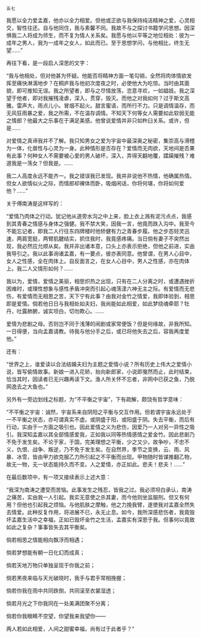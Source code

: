     五七 

   我愿以全力爱孟嘉，他亦以全力相爱。但他或正欲与我保持纯洁精神之爱，心灵相交，智性往还。自与他同住，我与素馨不同。我故不与之探讨书籍学问思想。因深惧我二人将成为师生，而不复为情人关系矣。我愿与他以平等之地位相处：彼为一成年之男人，我为一成年之女人，如此而已。至于思想学问，与他相比，终生无望……”

   再往下看，是一段启人深思的文字：

   “我与他相处，但对他甚为怀疑。他能否将精神方面一笔勾销，全然将肉体情欲发挥至痛快淋漓地步？在桐庐我与他初次度夜之时，必使他大为吃惊。当时由其面貌，即可推知无误。我之所望者，即与之尽情放荡，恣意寻欢，一如娼妓。我之深望于他者，即对我摧残凌虐，深入，贯穿，毁灭。而他之对我如何？过于斯文高雅。雷声大，雨点儿小。冒烟不起火。甜言蜜语，而所行不力。只是调情温存，而无风狂雨暴之爱，我之所需，不在温存调情。不知天下何等女人需要如此软弱无能之情郎？他最大之乐事在于满足美感。他曾说爱情并非只如杵臼关系。或许，但是……

   对爱情之真谛我并不了解。我只知男女之爱为宇宙中最深奥之秘密，集崇高与滑稽为一体，化兽性与心灵为一身。此种情形是否存在？爱情而无肉欲，天地间是否果有此事？何种女人不需要被心爱的男人破坏，深入，弄得天翻地覆，蹂躏摧残？难道我是一荡女？但我是。……

   我二人高度永远不能齐一。我之错误我已发现。我并非说他不热情，他确属热情。但女人欲情似火之际，而情郎却裸体而卧，吸烟闲话，你将何堪，你将如何爱他？……”

   关于傅南涛是这样写的：

   “爱情乃肉体之行动。犹记他从道旁水沟之中上来，脸上衣上溅有泥污点点，我感到其青春之情感与身体之强健。我不禁大笑，因我一言，他竟而跌入沟中。我至今不能忘记者，即我二人行往东四牌楼时他矫健有力之青春步履。他之步态轻灵迅速，两肩宽挺，两臂肌腱结实，抓住我时，我竟感疼痛。当日倘有妻子不突然出现，我必然应允顺从矣。我并非出诸本意，口头上亦表示拒绝，但他之前进，实由我导引之。我以此事询诸孟嘉，有一要点，彼亦表同意。他曾谓，在男人心目中，女人之性感，全在肉体上。自反面言之，在女人心目中，男人之性感，亦在肉体上。我二人又情形如何？……

   我以为，爱情，爱情之美丽，相思炽热之出现，只有在二人分离之时，或遭遇挫折困难时，或理性想象与感性矛盾冲突而引起心魂荡漾六神无主之际。有爱情而无悲伤，有爱情而无相思之苦，天下宁有此事？由我对金竹之情爱，我即体验到，相思即是爱情。倘若他日日与我相处如夫妇，我尚能如此相爱，如此梦绕魂牵耶？牡丹，吐露肺腑，诚实坦白，切勿欺心。……

   爱情为悲剧之母。否则岂不同于浅薄的闹剧或家常便饭？但是何缘故，非我所知。一日得便，当向孟嘉请教。待我与他分手之后，或已将他失去之后，容我再度爱他。”

   还有：

   “世界之上，谁爱读以合法结婚夫妇为主题之爱情小说？所有历史上伟大之爱情小说，皆写偷情故事。新娘一进入花轿，抬向新郎家，小说即戛然而止，此时结束，恰当其时，因读者已无兴趣再读下文。渔人所关怀不忘者，非网中已获之鱼，乃脱网逸去之大鱼也。”

   另外有一旁边划线之标题，为“不平衡之宇宙”，下有疏解，颇饶有哲学意味：

   “不平衡之宇宙：诚然，宇宙系来自阴阳之平衡与交互作用。但若谓宇宙永远处于一不平衡之状态，亦可谓真实不虚。或阴盛于阳，或阳盛于阴。失去平衡，而后有行动，实由于一方面之吸引也。因此爱情之义为悲伤，因爱乃一人对另一异性之吸引。我深知孟嘉以其全部情感爱我，正如我以同等热情感情之爱金竹。因此悲剧乃不免于发生矣。不论于家，于国，完美理想之平衡，少之又少。故争吵，不忠不义，仇恨、战争、叛逆，乃不免于发生矣。在自然界，季节之变换，云、雨、风暴、冰雪，皆由甲力欲克服乙力所引起之不平衡而出现。甲物随时皆谋推翻乙物，故无一物，无一状态能持久而不变。人之爱情，亦正如此。悲夫！悲夫！……”

   在最后数项中，有一项又接续表示上述大意：

   “我深为南涛之遭受而苦恼。此事发生之残忍，皆我之过。我必须坦白承认，南涛之痛苦，实由我一人引起。我实无意使之杀其妻，而今他则坐监服刑。但又有何用？但他也引起我之烦恼。与他肌肤之摩触，他之力挽我臂，遂使我对孟嘉全然失去情爱。此种反复作用，将进展不已，永无止息。如今，我所深感悲伤者，我竟毁坏孟嘉生活中之幸福，正如已毁坏金竹之生活，孟嘉实有深恩于我。但事何以竟致如此之复杂？事事皆失去其平衡矣。

   倘若相思之情能相向飘浮而相遇；

   倘若梦想能有朝一日化幻而成真；

   倘若天地万物只单独呈现于你我之前；

   倘若黑夜来临与天光破晓时，我手与君手常相挽握；

   倘若你我在雨中共同跌倒，共同滚至衣裳湿透；

   倘若月光之下你我同在一处美满团聚不分离；

   倘若你我眼睛不空望，你望我来我望你——

   两人若如此相爱，人间之甜蜜幸福，尚有过于此者乎？”

